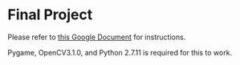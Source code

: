 # Final Project
Please refer to [this Google Document](https://docs.google.com/document/d/12ANgPR7hExBBvvi2vhohWO-Jh30hJ-pr_Fcv23UrEqc/view#) for instructions.


Pygame, OpenCV3.1.0, and Python 2.7.11 is required for this to work. 
